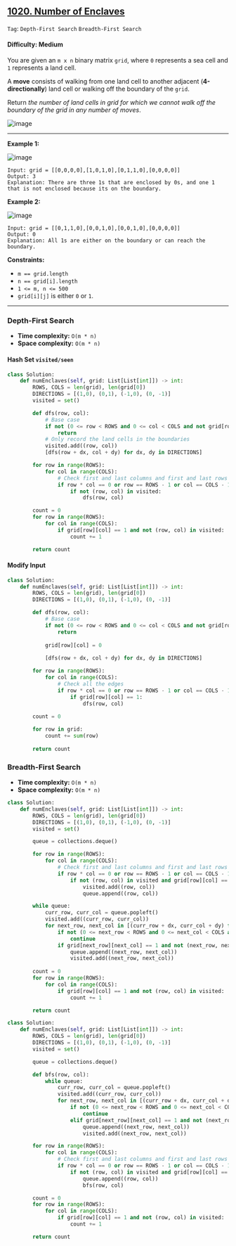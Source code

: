 ## [1020. Number of Enclaves](https://leetcode.com/problems/number-of-enclaves/)

```Tag```: ```Depth-First Search``` ```Breadth-First Search```

#### Difficulty: Medium

You are given an ```m x n``` binary matrix ```grid```, where ```0``` represents a sea cell and ```1``` represents a land cell.

A __move__ consists of walking from one land cell to another adjacent (__4-directionally__) land cell or walking off the boundary of the ```grid```.

Return _the number of land cells in grid for which we cannot walk off the boundary of the grid in any number of moves_.

![image](https://user-images.githubusercontent.com/35042430/230527878-80110fb7-a62e-4053-9427-a426a8812ae9.png)

---

__Example 1:__

![image](https://assets.leetcode.com/uploads/2021/02/18/enclaves1.jpg)
```
Input: grid = [[0,0,0,0],[1,0,1,0],[0,1,1,0],[0,0,0,0]]
Output: 3
Explanation: There are three 1s that are enclosed by 0s, and one 1 that is not enclosed because its on the boundary.
```

__Example 2:__

![image](https://assets.leetcode.com/uploads/2021/02/18/enclaves2.jpg)
```
Input: grid = [[0,1,1,0],[0,0,1,0],[0,0,1,0],[0,0,0,0]]
Output: 0
Explanation: All 1s are either on the boundary or can reach the boundary.
```

__Constraints:__

- ```m == grid.length```
- ```n == grid[i].length```
- ```1 <= m, n <= 500```
- ```grid[i][j]``` is either ```0``` or ```1```.

---

### Depth-First Search

- __Time complexity:__ ```O(m * n)```
- __Space complexity:__ ```O(m * n)```

#### Hash Set ```visited/seen```

```Python
class Solution:
    def numEnclaves(self, grid: List[List[int]]) -> int:
        ROWS, COLS = len(grid), len(grid[0])
        DIRECTIONS = [(1,0), (0,1), (-1,0), (0, -1)]
        visited = set()

        def dfs(row, col):
            # Base case
            if not (0 <= row < ROWS and 0 <= col < COLS and not grid[row][col] == 0 and not (row, col) in visited):
                return 
            # Only record the land cells in the boundaries
            visited.add((row, col))
            [dfs(row + dx, col + dy) for dx, dy in DIRECTIONS]            

        for row in range(ROWS):
            for col in range(COLS):
                # Check first and last columns and first and last rows
                if row * col == 0 or row == ROWS - 1 or col == COLS - 1:
                    if not (row, col) in visited:
                        dfs(row, col)

        count = 0
        for row in range(ROWS):
            for col in range(COLS):
                if grid[row][col] == 1 and not (row, col) in visited:
                    count += 1

        return count
```

#### Modify Input

```Python
class Solution:
    def numEnclaves(self, grid: List[List[int]]) -> int:
        ROWS, COLS = len(grid), len(grid[0])
        DIRECTIONS = [(1,0), (0,1), (-1,0), (0, -1)]

        def dfs(row, col):
            # Base case
            if not (0 <= row < ROWS and 0 <= col < COLS and not grid[row][col] == 0):
                return 
            
            grid[row][col] = 0
            
            [dfs(row + dx, col + dy) for dx, dy in DIRECTIONS]

        for row in range(ROWS):
            for col in range(COLS):
                # Check all the edges
                if row * col == 0 or row == ROWS - 1 or col == COLS - 1:
                    if grid[row][col] == 1:
                        dfs(row, col)
        
        count = 0

        for row in grid:
            count += sum(row)
        
        return count
```

### Breadth-First Search

- __Time complexity:__ ```O(m * n)```
- __Space complexity:__ ```O(m * n)```

```Python
class Solution:
    def numEnclaves(self, grid: List[List[int]]) -> int:
        ROWS, COLS = len(grid), len(grid[0])
        DIRECTIONS = [(1,0), (0,1), (-1,0), (0, -1)]
        visited = set()

        queue = collections.deque()

        for row in range(ROWS):
            for col in range(COLS):
                # Check first and last columns and first and last rows
                if row * col == 0 or row == ROWS - 1 or col == COLS - 1:
                    if not (row, col) in visited and grid[row][col] == 1:
                        visited.add((row, col))
                        queue.append((row, col))

        while queue:
            curr_row, curr_col = queue.popleft()
            visited.add((curr_row, curr_col))
            for next_row, next_col in [(curr_row + dx, curr_col + dy) for dx, dy in DIRECTIONS]:
                if not (0 <= next_row < ROWS and 0 <= next_col < COLS and not grid[next_row][next_col] == 0 and not (next_row, next_col) in visited):
                    continue
                if grid[next_row][next_col] == 1 and not (next_row, next_col) in visited:
                    queue.append((next_row, next_col))
                    visited.add((next_row, next_col))
        
        count = 0
        for row in range(ROWS):
            for col in range(COLS):
                if grid[row][col] == 1 and not (row, col) in visited:
                    count += 1

        return count
```

```Python
class Solution:
    def numEnclaves(self, grid: List[List[int]]) -> int:
        ROWS, COLS = len(grid), len(grid[0])
        DIRECTIONS = [(1,0), (0,1), (-1,0), (0, -1)]
        visited = set()

        queue = collections.deque()

        def bfs(row, col):
            while queue:
                curr_row, curr_col = queue.popleft()
                visited.add((curr_row, curr_col))
                for next_row, next_col in [(curr_row + dx, curr_col + dy) for dx, dy in DIRECTIONS]:
                    if not (0 <= next_row < ROWS and 0 <= next_col < COLS):
                        continue
                    elif grid[next_row][next_col] == 1 and not (next_row, next_col) in visited:
                        queue.append((next_row, next_col))
                        visited.add((next_row, next_col))

        for row in range(ROWS):
            for col in range(COLS):
                # Check first and last columns and first and last rows
                if row * col == 0 or row == ROWS - 1 or col == COLS - 1:
                    if not (row, col) in visited and grid[row][col] == 1:
                        queue.append((row, col))
                        bfs(row, col)

        count = 0
        for row in range(ROWS):
            for col in range(COLS):
                if grid[row][col] == 1 and not (row, col) in visited:
                    count += 1

        return count
```
